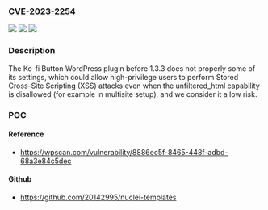 ### [CVE-2023-2254](https://cve.mitre.org/cgi-bin/cvename.cgi?name=CVE-2023-2254)
![](https://img.shields.io/static/v1?label=Product&message=Ko-fi%20Button&color=blue)
![](https://img.shields.io/static/v1?label=Version&message=0%3C%201.3.3%20&color=brighgreen)
![](https://img.shields.io/static/v1?label=Vulnerability&message=CWE-79%20Cross-Site%20Scripting%20(XSS)&color=brighgreen)

### Description

The Ko-fi Button WordPress plugin before 1.3.3 does not properly some of its settings, which could allow high-privilege users to perform Stored Cross-Site Scripting (XSS) attacks even when the unfiltered_html capability is disallowed (for example in multisite setup), and we consider it a low risk.

### POC

#### Reference
- https://wpscan.com/vulnerability/8886ec5f-8465-448f-adbd-68a3e84c5dec

#### Github
- https://github.com/20142995/nuclei-templates

